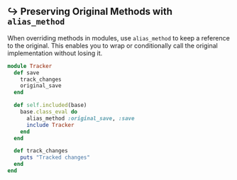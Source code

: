 ## ↪️ Preserving Original Methods with `alias_method`

When overriding methods in modules, use `alias_method` to keep a reference to the original. This enables you to wrap or conditionally call the original implementation without losing it.

```ruby
module Tracker
  def save
    track_changes
    original_save
  end

  def self.included(base)
    base.class_eval do
      alias_method :original_save, :save
      include Tracker
    end
  end

  def track_changes
    puts "Tracked changes"
  end
end
```